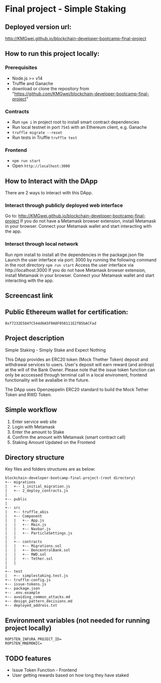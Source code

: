 # Final project - Simple Staking

## Deployed version url:

http://KMGwei.github.io/blockchain-developer-bootcamp-final-project 

## How to run this project locally:

### Prerequisites

- Node.js >= v14
- Truffle and Ganache
- download or clone the repository from "https://github.com/KMGwei/blockchain-developer-bootcamp-final-project"

### Contracts

- Run `npm i` in project root to install smart contract dependencies
- Run local testnet in port `7545` with an Ethereum client, e.g. Ganache
- `truffle migrate --reset`
- Run tests in Truffle `truffle test`

### Frontend

- `npm run start`
- Open `http://localhost:3000`

## How to Interact with the DApp
There are 2 ways to interact with this DApp.

### Interact through publicly deployed web interface

Go to: http://KMGwei.github.io/blockchain-developer-bootcamp-final-project
If you do not have a Metamask browser extension, install Metamask in your browser. Connect your Metamask wallet and start interacting with the app.

### Interact through local network

Run npm install to install all the dependencies in the package.json file
Launch the user interface via port: 3000 by running the following command in the root directory `npm run start`
Access the user interface via http://localhost:3000
If you do not have Metamask browser extension, install Metamask in your browser. Connect your Metamask wallet and start interacting with the app.

## Screencast link


## Public Ethereum wallet for certification:

`0xf7232E584fC544d6A5F9A8F050111E2fB5bACFad`

## Project description

Simple Staking - Simply Stake and Expect Nothing

This DApp provides an ERC20 token (Mock Thether Token) deposit and withdrawal services to users. User's deposit will earn reward (and airdrop) at the will of the Bank Owner. Please note that the issue token function can only be acccessed through terminal call in a local enviroment, frontend functionality will be avalialbe in the future. 

The DApp uses Openzeppelin ERC20 standard to build the Mock Tether Token and RWD Token. 

<!-- The contract is deployed on the Rinkeby testnet at 0x0eaee27d1cdbaF249dAb7B1CcBdDeAFCB5Ae86eB -->


## Simple workflow

1. Enter service web site
2. Login with Metamask
3. Enter the amount to Stake
4. Confirm the amount with Metamask (smart contract call)
5. Staking Amount Updated on the Frontend 


## Directory structure

Key files and folders structures are as below:
```
blockchain-developer-bootcamp-final-project-(root directory)
+-- migrations
|   +-- 1_initial_migration.js
|   +-- 2_deploy_contracts.js 
|
+-- public
|
+-- src
|   +-- truffle_abis
|   +-- Component
|   |   +-- App.js
|   |   +-- Main.js
|   |   +-- Navbar.js
|   |   +-- ParticleSettings.js
|   |
|   +-- contracts
|   |   +-- Migrations.sol
|   |   +-- DencentralBank.sol  
|   |   +-- RWD.sol    
|   |   +-- Tether.sol      
|   |
|
+-- test
|   +-- simplestaking.test.js    
+-- truffle-config.js
+-- issue-tokens.js
+-- package.json
+-- .env.example
+-- avoiding_common_attacks.md
+-- design_pattern_decisions.md
+-- deployed_address.txt
```

## Environment variables (not needed for running project locally)

```
ROPSTEN_INFURA_PROJECT_ID=
ROPSTEN_MNEMONIC=
```

## TODO features

- Issue Token Function - Frontend
- User getting rewards based on how long they have staked
